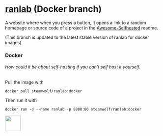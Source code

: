 # [ranlab](https://steamwo1f.github.io/ranlab/) (Docker branch)
A website where when you press a button, it opens a link to a random homepage or source code of a project in the [Awesome-Selfhosted](https://github.com/awesome-selfhosted/awesome-selfhosted) readme.

(This branch is updated to the latest stable version of ranlab for docker images)

### Docker
###### *How could it be about self-hosting if you can't self host it yourself.*

Pull the image with

```docker pull steamwolf/ranlab:docker```

Then run it with

```docker run -d --name ranlab -p 8888:80 steamwolf/ranlab:docker```

<img src="https://raw.githubusercontent.com/SteamWo1f/ranlab/main/assets/dice-white.svg" width="50" height="50">
